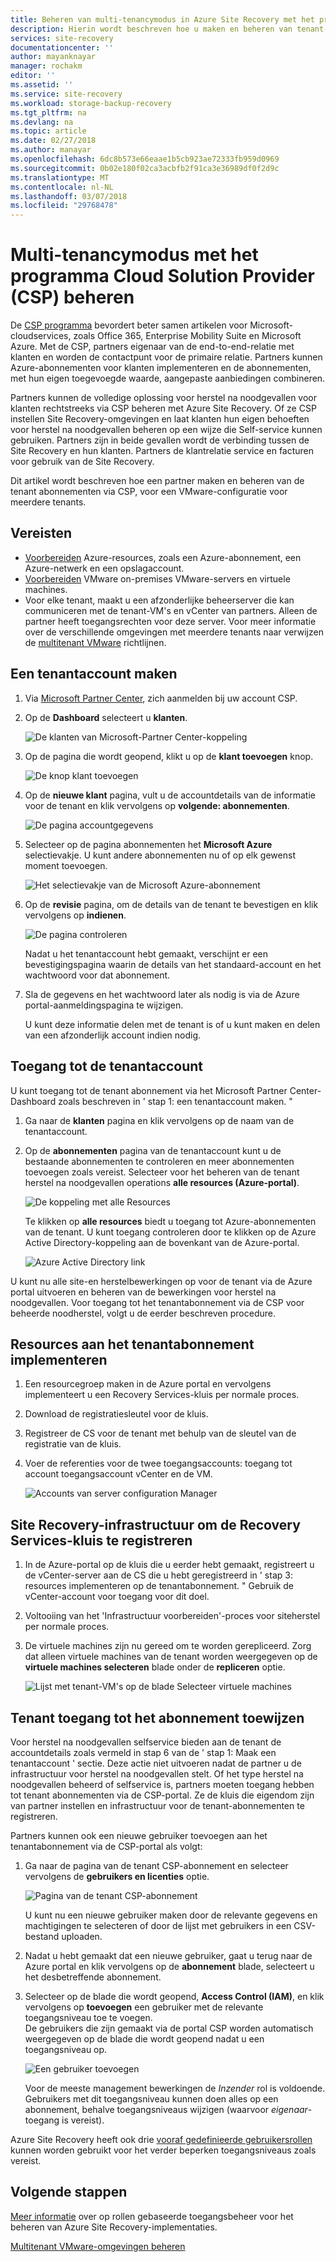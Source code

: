 ```yaml
---
title: Beheren van multi-tenancymodus in Azure Site Recovery met het programma Cloud Solution Provider (CSP) | Microsoft Docs
description: Hierin wordt beschreven hoe u maken en beheren van tenant-abonnementen via de CSP en Azure Site Recovery implementeert in een multitenant-instellingen
services: site-recovery
documentationcenter: ''
author: mayanknayar
manager: rochakm
editor: ''
ms.assetid: ''
ms.service: site-recovery
ms.workload: storage-backup-recovery
ms.tgt_pltfrm: na
ms.devlang: na
ms.topic: article
ms.date: 02/27/2018
ms.author: manayar
ms.openlocfilehash: 6dc8b573e66eaae1b5cb923ae72333fb959d0969
ms.sourcegitcommit: 0b02e180f02ca3acbfb2f91ca3e36989df0f2d9c
ms.translationtype: MT
ms.contentlocale: nl-NL
ms.lasthandoff: 03/07/2018
ms.locfileid: "29768478"
---
```

# <a name="manage-multi-tenancy-with-the-cloud-solution-provider-csp-program"></a>Multi-tenancymodus met het programma Cloud Solution Provider (CSP) beheren

De [CSP programma](https://partner.microsoft.com/en-US/cloud-solution-provider) bevordert beter samen artikelen voor Microsoft-cloudservices, zoals Office 365, Enterprise Mobility Suite en Microsoft Azure. Met de CSP, partners eigenaar van de end-to-end-relatie met klanten en worden de contactpunt voor de primaire relatie. Partners kunnen Azure-abonnementen voor klanten implementeren en de abonnementen, met hun eigen toegevoegde waarde, aangepaste aanbiedingen combineren.

Partners kunnen de volledige oplossing voor herstel na noodgevallen voor klanten rechtstreeks via CSP beheren met Azure Site Recovery. Of ze CSP instellen Site Recovery-omgevingen en laat klanten hun eigen behoeften voor herstel na noodgevallen beheren op een wijze die Self-service kunnen gebruiken. Partners zijn in beide gevallen wordt de verbinding tussen de Site Recovery en hun klanten. Partners de klantrelatie service en facturen voor gebruik van de Site Recovery.

Dit artikel wordt beschreven hoe een partner maken en beheren van de tenant abonnementen via CSP, voor een VMware-configuratie voor meerdere tenants.

## <a name="prerequisites"></a>Vereisten

- [Voorbereiden](tutorial-prepare-azure.md) Azure-resources, zoals een Azure-abonnement, een Azure-netwerk en een opslagaccount.
- [Voorbereiden](tutorial-prepare-on-premises-vmware.md) VMware on-premises VMware-servers en virtuele machines.
- Voor elke tenant, maakt u een afzonderlijke beheerserver die kan communiceren met de tenant-VM's en vCenter van partners. Alleen de partner heeft toegangsrechten voor deze server. Voor meer informatie over de verschillende omgevingen met meerdere tenants naar verwijzen de [multitenant VMware](site-recovery-multi-tenant-support-vmware-using-csp.md) richtlijnen.

## <a name="create-a-tenant-account"></a>Een tenantaccount maken

1. Via [Microsoft Partner Center](https://partnercenter.microsoft.com/), zich aanmelden bij uw account CSP.

2. Op de **Dashboard** selecteert u **klanten**.

    ![De klanten van Microsoft-Partner Center-koppeling](./media/site-recovery-manage-multi-tenancy-with-csp/csp-dashboard-display.png)

3. Op de pagina die wordt geopend, klikt u op de **klant toevoegen** knop.

    ![De knop klant toevoegen](./media/site-recovery-manage-multi-tenancy-with-csp/add-new-customer.png)

4. Op de **nieuwe klant** pagina, vult u de accountdetails van de informatie voor de tenant en klik vervolgens op **volgende: abonnementen**.

    ![De pagina accountgegevens](./media/site-recovery-manage-multi-tenancy-with-csp/customer-add-filled.png)

5. Selecteer op de pagina abonnementen het **Microsoft Azure** selectievakje. U kunt andere abonnementen nu of op elk gewenst moment toevoegen.

    ![Het selectievakje van de Microsoft Azure-abonnement](./media/site-recovery-manage-multi-tenancy-with-csp/azure-subscription-selection.png)

6. Op de **revisie** pagina, om de details van de tenant te bevestigen en klik vervolgens op **indienen**.

    ![De pagina controleren](./media/site-recovery-manage-multi-tenancy-with-csp/customer-summary-page.png)  

    Nadat u het tenantaccount hebt gemaakt, verschijnt er een bevestigingspagina waarin de details van het standaard-account en het wachtwoord voor dat abonnement.

7. Sla de gegevens en het wachtwoord later als nodig is via de Azure portal-aanmeldingspagina te wijzigen.  

    U kunt deze informatie delen met de tenant is of u kunt maken en delen van een afzonderlijk account indien nodig.

## <a name="access-the-tenant-account"></a>Toegang tot de tenantaccount

U kunt toegang tot de tenant abonnement via het Microsoft Partner Center-Dashboard zoals beschreven in ' stap 1: een tenantaccount maken. "

1. Ga naar de **klanten** pagina en klik vervolgens op de naam van de tenantaccount.

2. Op de **abonnementen** pagina van de tenantaccount kunt u de bestaande abonnementen te controleren en meer abonnementen toevoegen zoals vereist. Selecteer voor het beheren van de tenant herstel na noodgevallen operations **alle resources (Azure-portal)**.

    ![De koppeling met alle Resources](./media/site-recovery-manage-multi-tenancy-with-csp/all-resources-select.png)  

    Te klikken op **alle resources** biedt u toegang tot Azure-abonnementen van de tenant. U kunt toegang controleren door te klikken op de Azure Active Directory-koppeling aan de bovenkant van de Azure-portal.

    ![Azure Active Directory link](./media/site-recovery-manage-multi-tenancy-with-csp/aad-admin-display.png)

U kunt nu alle site-en herstelbewerkingen op voor de tenant via de Azure portal uitvoeren en beheren van de bewerkingen voor herstel na noodgevallen. Voor toegang tot het tenantabonnement via de CSP voor beheerde noodherstel, volgt u de eerder beschreven procedure.

## <a name="deploy-resources-to-the-tenant-subscription"></a>Resources aan het tenantabonnement implementeren
1. Een resourcegroep maken in de Azure portal en vervolgens implementeert u een Recovery Services-kluis per normale proces.

2. Download de registratiesleutel voor de kluis.

3. Registreer de CS voor de tenant met behulp van de sleutel van de registratie van de kluis.

4. Voer de referenties voor de twee toegangsaccounts: toegang tot account toegangsaccount vCenter en de VM.

    ![Accounts van server configuration Manager](./media/site-recovery-manage-multi-tenancy-with-csp/config-server-account-display.png)

## <a name="register-site-recovery-infrastructure-to-the-recovery-services-vault"></a>Site Recovery-infrastructuur om de Recovery Services-kluis te registreren
1. In de Azure-portal op de kluis die u eerder hebt gemaakt, registreert u de vCenter-server aan de CS die u hebt geregistreerd in ' stap 3: resources implementeren op de tenantabonnement. " Gebruik de vCenter-account voor toegang voor dit doel.
2. Voltooiing van het 'Infrastructuur voorbereiden'-proces voor siteherstel per normale proces.
3. De virtuele machines zijn nu gereed om te worden gerepliceerd. Zorg dat alleen virtuele machines van de tenant worden weergegeven op de **virtuele machines selecteren** blade onder de **repliceren** optie.

    ![Lijst met tenant-VM's op de blade Selecteer virtuele machines](./media/site-recovery-manage-multi-tenancy-with-csp/tenant-vm-display.png)

## <a name="assign-tenant-access-to-the-subscription"></a>Tenant toegang tot het abonnement toewijzen

Voor herstel na noodgevallen selfservice bieden aan de tenant de accountdetails zoals vermeld in stap 6 van de ' stap 1: Maak een tenantaccount ' sectie. Deze actie niet uitvoeren nadat de partner u de infrastructuur voor herstel na noodgevallen stelt. Of het type herstel na noodgevallen beheerd of selfservice is, partners moeten toegang hebben tot tenant abonnementen via de CSP-portal. Ze de kluis die eigendom zijn van partner instellen en infrastructuur voor de tenant-abonnementen te registreren.

Partners kunnen ook een nieuwe gebruiker toevoegen aan het tenantabonnement via de CSP-portal als volgt:

1. Ga naar de pagina van de tenant CSP-abonnement en selecteer vervolgens de **gebruikers en licenties** optie.

    ![Pagina van de tenant CSP-abonnement](./media/site-recovery-manage-multi-tenancy-with-csp/users-and-licences.png)

    U kunt nu een nieuwe gebruiker maken door de relevante gegevens en machtigingen te selecteren of door de lijst met gebruikers in een CSV-bestand uploaden.

2. Nadat u hebt gemaakt dat een nieuwe gebruiker, gaat u terug naar de Azure portal en klik vervolgens op de **abonnement** blade, selecteert u het desbetreffende abonnement.

3. Selecteer op de blade die wordt geopend, **Access Control (IAM)**, en klik vervolgens op **toevoegen** een gebruiker met de relevante toegangsniveau toe te voegen.      
    De gebruikers die zijn gemaakt via de portal CSP worden automatisch weergegeven op de blade die wordt geopend nadat u een toegangsniveau op.

    ![Een gebruiker toevoegen](./media/site-recovery-manage-multi-tenancy-with-csp/add-user-subscription.png)

    Voor de meeste management bewerkingen de *Inzender* rol is voldoende. Gebruikers met dit toegangsniveau kunnen doen alles op een abonnement, behalve toegangsniveaus wijzigen (waarvoor *eigenaar*-toegang is vereist).

  Azure Site Recovery heeft ook drie [vooraf gedefinieerde gebruikersrollen](site-recovery-role-based-linked-access-control.md) kunnen worden gebruikt voor het verder beperken toegangsniveaus zoals vereist.

## <a name="next-steps"></a>Volgende stappen
  [Meer informatie](site-recovery-role-based-linked-access-control.md) over op rollen gebaseerde toegangsbeheer voor het beheren van Azure Site Recovery-implementaties.

  [Multitenant VMware-omgevingen beheren](site-recovery-multi-tenant-support-vmware-using-csp.md)

